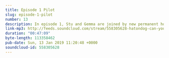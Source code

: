 ```yaml
---
title: Episode 1 Pilot
slug: episode-1-pilot
number: 13
description: In episode 1, Stu and Gemma are joined by new permanent host Siobhain Ma to parse the rich text that is the Netflix series YOU. We're talking bangles, men who are a snack and whether the colour of caps indicates anything meaningful in this universe.<br /><br />Follow us on twitter at @stuartmcp @gemmaflynn and @siobhainma or email Gemma at gemlflynn@gmail.com to take her up on her exclusive plugs section offer.
link-mp3: http://feeds.soundcloud.com/stream/558305628-hatondog-can-you-just-say-ep1-pilot.mp3
duration: "00:47:09"
byte-length: 113358462
pub-date: Sun, 13 Jan 2019 11:20:48 +0000
soundcloud-id: 558305628
---
```

